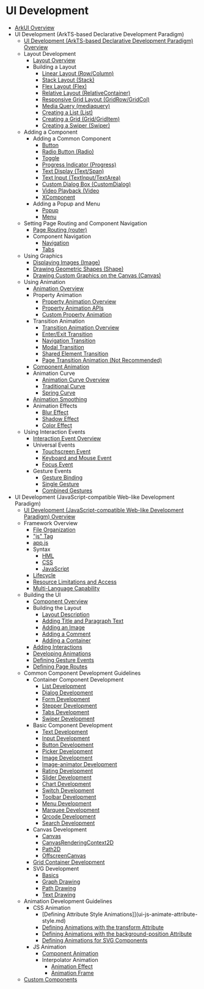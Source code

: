 # UI Development

- [ArkUI Overview](arkui-overview.md)
- UI Development (ArkTS-based Declarative Development Paradigm)
  - [UI Development (ArkTS-based Declarative Development Paradigm) Overview](arkts-ui-development-overview.md)
  - Layout Development
    - [Layout Overview](arkts-layout-development-overview.md)
    - Building a Layout
      - [Linear Layout (Row/Column)](arkts-layout-development-linear.md)
      - [Stack Layout (Stack)](arkts-layout-development-stack-layout.md)
      - [Flex Layout (Flex)](arkts-layout-development-flex-layout.md)
      - [Relative Layout (RelativeContainer)](arkts-layout-development-relative-layout.md)
      - [Responsive Grid Layout (GridRow/GridCol)](arkts-layout-development-grid-layout.md)
      - [Media Query (mediaquery)](arkts-layout-development-media-query.md)
      - [Creating a List (List)](arkts-layout-development-create-list.md)
      - [Creating a Grid (Grid/GridItem)](arkts-layout-development-create-grid.md)
      - [Creating a Swiper (Swiper)](arkts-layout-development-create-looping.md)
  - Adding a Component
    - Adding a Common Component
      - [Button](arkts-common-components-button.md)
      - [Radio Button (Radio)](arkts-common-components-radio-button.md)
      - [Toggle](arkts-common-components-switch.md)
      - [Progress Indicator (Progress)](arkts-common-components-progress-indicator.md)
      - [Text Display (Text/Span)](arkts-common-components-text-display.md)
      - [Text Input (TextInput/TextArea)](arkts-common-components-text-input.md)
      - [Custom Dialog Box (CustomDialog)](arkts-common-components-custom-dialog.md)
      - [Video Playback (Video](arkts-common-components-video-player.md)
      - [XComponent](arkts-common-components-xcomponent.md)
    - Adding a Popup and Menu
      - [Popup](arkts-popup-and-menu-components-popup.md)
      - [Menu](arkts-popup-and-menu-components-menu.md)
  - Setting Page Routing and Component Navigation
    - [Page Routing (router)](arkts-routing.md)
    - Component Navigation
      - [Navigation](arkts-navigation-navigation.md)
      - [Tabs](arkts-navigation-tabs.md)
  - Using Graphics
    - [Displaying Images (Image)](arkts-graphics-display.md)
    - [Drawing Geometric Shapes (Shape)](arkts-geometric-shape-drawing.md)
    - [Drawing Custom Graphics on the Canvas (Canvas)](arkts-drawing-customization-on-canvas.md)
  - Using Animation
    - [Animation Overview](arkts-animation.md)
    - Property Animation
      - [Property Animation Overview](arkts-attribute-animation-overview.md)
      - [Property Animation APIs](arkts-attribute-animation-apis.md)
      - [Custom Property Animation](arkts-custom-attribute-animation.md)
    - Transition Animation
      - [Transition Animation Overview](arkts-transition-overview.md)
      - [Enter/Exit Transition](arkts-enter-exit-transition.md)
      - [Navigation Transition](arkts-navigation-transition.md)
      - [Modal Transition](arkts-modal-transition.md)
      - [Shared Element Transition](arkts-shared-element-transition.md)
      - [Page Transition Animation (Not Recommended)](arkts-page-transition-animation.md)
    - [Component Animation](arkts-component-animation.md)
    - Animation Curve
      - [Animation Curve Overview](arkts-curve-overview.md)
      - [Traditional Curve](arkts-traditional-curve.md)
      - [Spring Curve](arkts-spring-curve.md)
    - [Animation Smoothing](arkts-animation-smoothing.md)
    - Animation Effects
      - [Blur Effect](arkts-blur-effect.md)
      - [Shadow Effect](arkts-shadow-effect.md)
      - [Color Effect](arkts-color-effect.md)
  - Using Interaction Events
    - [Interaction Event Overview](arkts-event-overview.md)
    - Universal Events
      - [Touchscreen Event](arkts-common-events-touch-screen-event.md)
      - [Keyboard and Mouse Event](arkts-common-events-device-input-event.md)
      - [Focus Event](arkts-common-events-focus-event.md)
    - Gesture Events
      - [Gesture Binding](arkts-gesture-events-binding.md)
      - [Single Gesture](arkts-gesture-events-single-gesture.md)
      - [Combined Gestures](arkts-gesture-events-combined-gestures.md)
- UI Development (JavaScript-compatible Web-like Development Paradigm)
  - [UI Development (JavaScript-compatible Web-like Development Paradigm) Overview](ui-js-overview.md)
  - Framework Overview
    - [File Organization](js-framework-file.md)
    - ["js" Tag](js-framework-js-tag.md)
    - [app.js](js-framework-js-file.md)
    - Syntax
      - [HML](js-framework-syntax-hml.md)
      - [CSS](js-framework-syntax-css.md)
      - [JavaScript](js-framework-syntax-js.md)
    - [Lifecycle](js-framework-lifecycle.md)
    - [Resource Limitations and Access](js-framework-resource-restriction.md)
    - [Multi-Language Capability](js-framework-multiple-languages.md)
  - Building the UI
    - [Component Overview](ui-js-building-ui-component.md)
    - Building the Layout
      - [Layout Description](ui-js-building-ui-layout-intro.md)
      - [Adding Title and Paragraph Text](ui-js-building-ui-layout-text.md)
      - [Adding an Image](ui-js-building-ui-layout-image.md)
      - [Adding a Comment](ui-js-building-ui-layout-comment.md)
      - [Adding a Container](ui-js-building-ui-layout-external-container.md)
    - [Adding Interactions](ui-js-building-ui-interactions.md)
    - [Developing Animations](ui-js-building-ui-animation.md)
    - [Defining Gesture Events](ui-js-building-ui-event.md)
    - [Defining Page Routes](ui-js-building-ui-routes.md)
  - Common Component Development Guidelines
    - Container Component Development
      - [List Development](ui-js-components-list.md)
      - [Dialog Development](ui-js-components-dialog.md)
      - [Form Development](ui-js-components-form.md)
      - [Stepper Development](ui-js-components-stepper.md)
      - [Tabs Development](ui-js-component-tabs.md)
      - [Swiper Development](ui-js-components-swiper.md)
    - Basic Component Development
      - [Text Development](ui-js-components-text.md)
      - [Input Development](ui-js-components-input.md)
      - [Button Development](ui-js-components-button.md)
      - [Picker Development](ui-js-components-picker.md)
      - [Image Development](ui-js-components-images.md)
      - [Image-animator Development](ui-js-components-image-animator.md)
      - [Rating Development](ui-js-components-rating.md)
      - [Slider Development](ui-js-components-slider.md)
      - [Chart Development](ui-js-components-chart.md)
      - [Switch Development](ui-js-components-switch.md)
      - [Toolbar Development](ui-js-components-toolbar.md)
      - [Menu Development](ui-js-components-menu.md)
      - [Marquee Development](ui-js-components-marquee.md)
      - [Qrcode Development](ui-js-components-qrcode.md)
      - [Search Development](ui-js-components-search.md)
    - Canvas Development
      - [Canvas](ui-js-components-canvas.md)
      - [CanvasRenderingContext2D](ui-js-components-canvasrenderingcontext2d.md)
      - [Path2D](ui-js-components-path2d.md)
      - [OffscreenCanvas](ui-js-components-offscreencanvas.md)
    - [Grid Container Development](ui-js-components-grid.md)
    - SVG Development
      - [Basics](ui-js-components-svg-overview.md)
      - [Graph Drawing](ui-js-components-svg-graphics.md)
      - [Path Drawing](ui-js-components-svg-path.md)
      - [Text Drawing](ui-js-components-svg-text.md)
  - Animation Development Guidelines
    - CSS Animation
      - [Defining Attribute Style Animations]](ui-js-animate-attribute-style.md)
      - [Defining Animations with the transform Attribute](ui-js-animate-transform.md)
      - [Defining Animations with the background-position Attribute](ui-js-animate-background-position-style.md)
      - [Defining Animations for SVG Components](ui-js-animate-svg.md)
    - JS Animation
      - [Component Animation](ui-js-animate-component.md)
      - Interpolator Animation
        - [Animation Effect](ui-js-animate-dynamic-effects.md)
        - [Animation Frame](ui-js-animate-frame.md)
  - [Custom Components](ui-js-custom-components.md)
